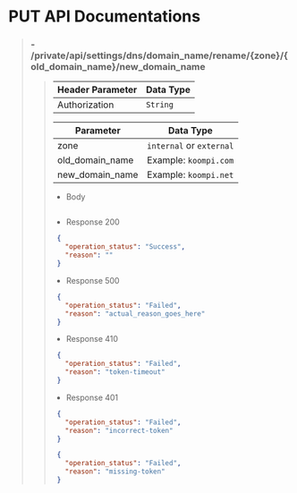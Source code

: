 # PUT API Documentations

> ### - /private/api/settings/dns/domain_name/rename/{zone}/{old_domain_name}/new_domain_name
>>
>> | Header Parameter | Data Type |
>> | ---------------- | --------- |
>> | Authorization    | `String`  |
>> 
>>
>> | Parameter        | Data Type                 |
>> | ---------------- | ------------------------- |
>> | zone             | `internal` or `external`  |
>> | old_domain_name  | Example: `koompi.com`     |
>> | new_domain_name  | Example: `koompi.net`     |
>>
>>  - Body
>> ```json
>> ```
>>
>> - Response 200 
>> ```json
>>  {
>>    "operation_status": "Success",
>>    "reason": ""
>>  }
>> ``` 
>> - Response 500 
>> ```json
>>  {
>>    "operation_status": "Failed",
>>    "reason": "actual_reason_goes_here"
>>  }
>> ``` 
>> - Response 410 
>> ```json
>>  {
>>    "operation_status": "Failed",
>>    "reason": "token-timeout"
>>  }
>> ```
>> - Response 401 
>> ```json
>>  {
>>    "operation_status": "Failed",
>>    "reason": "incorrect-token"
>>  }
>> ```
>> ```json
>>  {
>>    "operation_status": "Failed",
>>    "reason": "missing-token"
>>  }
>> ```